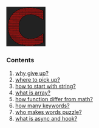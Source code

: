 ![C](../c.png)

### Contents
1. [why give up?]
2. [where to pick up?]
3. [how to start with string?]
4. [what is array?]
5. [how function differ from math?]
6. [how many keywords?]
7. [who makes words puzzle?]
8. [what is async and hook?]

[why give up?]: 1.whygiveup%3F.md
[where to pick up?]: 2.wheretopickup%3F.md
[how to start with string?]: 3.howtostartwithstring%3F.md
[what is array?]: 4.whatisarray%3F.md
[how function differ from math?]: 5.howfunctiondifferfrommath%3F.md
[how many keywords?]: 6.howmanykeywords%3F.md
[who makes words puzzle?]: 7.whomakeswordspuzzle%3F.md
[what is async and hook?]: 8.whatisasyncandhook%3F.md
